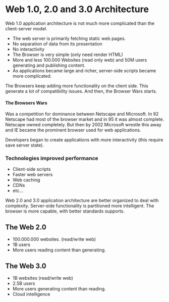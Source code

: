 # Web 1.0, 2.0 and 3.0 Architecture

Web 1.0 application architecture is not much more complicated than the
client-server model.

- The web server is primarily fetching static web pages.
- No separation of data from its presentation
- No interactivity
- The Browser is very simple (only need render HTML)
- More and less 100.000 Websites (read only web)
and 50M users generating and publishing content.
- As applications became large and richer, server-side scripts became more
complicated.

The Browsers keep adding more functionality on the client side. This generate
a lot of compatibility issues. And then, the Browser Wars starts.

#### The Browsers Wars
Was a competition for dominance between Netscape and
Microsoft. In 92 Netscape had most of the browser market and in 95 it was
almost complete. Netscape owned completely. But then by 2002 Microsoft
wrestle this away and IE became the prominent browser used for web applications.

Developers began to create applications with more interactivity (this require
save server state).

### Technologies improved performance
- Client-side scripts
- Faster web servers
- Web caching
- CDNs
- etc...

Web 2.0 and 3.0 application architecture are better organized to deal with
complexity. Server-side functionality is partitioned more intelligent.
The browser is more capable, with better standards supports.

## The Web 2.0
- 100.000.000 websites. (read/write web)
- 1B users
- More users reading content than generating.

## The Web 3.0
- 1B websites (read/write web)
- 2.5B users
- More users generating content than reading.
- Cloud intelligence
